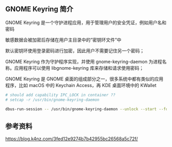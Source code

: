 ## GNOME Keyring 简介

GNOME Keyring 是一个守护进程应用，用于管理用户的安全凭证，例如用户名和密码

敏感数据会被加密后存储在用户主目录中的”密钥环文件”中

默认密钥环使用登录密码进行加密，因此用户不需要记住另一个密码；

GNOME Keyring 作为守护程序实现，并使用 gnome-keyring-daemon 为进程名称。应用程序可以使用 libgnome-keyring 库来存储和请求使用密码；

GNOME Keyring 是 GNOME 桌面的组成部分之一，很多系统中都有类似的应用程序，比如 macOS 中的 Keychain Access，再 KDE 桌面环境中的 KWallet

```bash
# should add capability IPC_LOCK in container ??
# setcap -r /usr/bin/gnome-keyring-daemon

dbus-run-session -- /usr/bin/gnome-keyring-daemon --unlock --start --foreground --components=secrets 

```

## 参考资料

<https://blog.k4nz.com/3fed12e9274b7b42955bc26568a5c72f/>